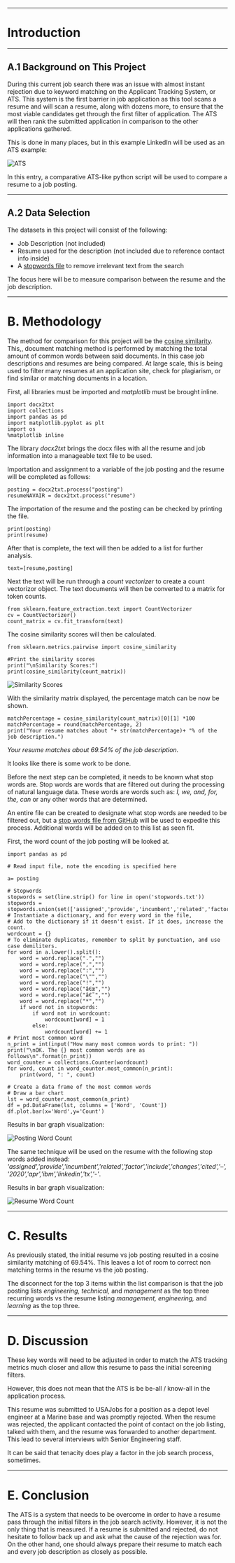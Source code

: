 -----

# Introduction

-----

## A.1 Background on This Project

During this current job search there was an issue with almost instant rejection due to keyword matching on the Applicant Tracking System, or ATS. This system is the first barrier in job application as this tool scans a resume and will scan a resume, along with dozens more, to ensure that the most viable candidates get through the first filter of application. The ATS will then rank the submitted application in comparison to the other applications gathered.

This is done in many places, but in this example LinkedIn will be used as an ATS example:

![ATS](https://raw.githubusercontent.com/jeff-mos-def/jeff-mos-def.github.io/master/assets/images/Resume%20Compare/ATS_Example.jpg)

In this entry, a comparative ATS-like python script will be used to compare a resume to a job posting.

-----

## A.2 Data Selection

The datasets in this project will consist of the following:

- Job Description (not included)
- Resume used for the description (not included due to reference contact info inside)
- A [stopwords file](https://gist.githubusercontent.com/larsyencken/1440509/raw/53273c6c202b35ef00194d06751d8ef630e53df2/stopwords.txt) to remove irrelevant text from the search

The focus here will be to measure comparison between the resume and the job description.

-----

# B. Methodology

The method for comparison for this project will be the [cosine similarity](https://scikit-learn.org/stable/modules/generated/sklearn.metrics.pairwise.cosine_similarity.html). This,, document matching method is performed by matching the total amount of common words between said documents. In this case job descriptions and resumes are being compared. At large scale, this is being used to filter many resumes at an application site, check for plagiarism, or find similar or matching documents in a location.

First, all libraries must be imported and *matplotlib* must be brought inline.

```
import docx2txt
import collections
import pandas as pd
import matplotlib.pyplot as plt
import os
%matplotlib inline
```

The library *docx2txt* brings the docx files with all the resume and job information into a manageable text file to be used.

Importation and assignment to a variable of the job posting and the resume will be completed as follows:

```
posting = docx2txt.process("posting")
resumeNAVAIR = docx2txt.process("resume")
```

The importation of the resume and the posting can be checked by printing the file.

```
print(posting)
print(resume)
```

After that is complete, the text will then be added to a list for further analysis.

```
text=[resume,posting]

```

Next the text will be run through a *count vectorizer* to create a count vectorizor object. The text documents will then be converted to a matrix for token counts.

```
from sklearn.feature_extraction.text import CountVectorizer
cv = CountVectorizer()
count_matrix = cv.fit_transform(text)
```

The cosine similarity scores will then be calculated.

```
from sklearn.metrics.pairwise import cosine_similarity

#Print the similarity scores
print("\nSimilarity Scores:")
print(cosine_similarity(count_matrix))
```

![Similarity Scores](https://raw.githubusercontent.com/jeff-mos-def/jeff-mos-def.github.io/master/assets/images/Resume%20Compare/CS_Scores.jpg)

With the similarity matrix displayed, the percentage match can be now be shown.

```
matchPercentage = cosine_similarity(count_matrix)[0][1] *100
matchPercentage = round(matchPercentage, 2)
print("Your resume matches about "+ str(matchPercentage)+ "% of the job description.")
```

*Your resume matches about 69.54% of the job description.*

It looks like there is some work to be done.

Before the next step can be completed, it needs to be known what stop words are. Stop words are words that are filtered out during the processing of natural language data. These words are words such as: *I, we, and, for, the, can* or any other words that are determined.

An entire file can be created to designate what stop words are needed to be filtered out, but a [stop words file from GitHub](https://gist.github.com/larsyencken/1440509) will be used to expedite this process. Additional words will be added on to this list as seen fit.

First, the word count of the job posting will be looked at.

```
import pandas as pd
```

```
# Read input file, note the encoding is specified here 

a= posting

# Stopwords
stopwords = set(line.strip() for line in open('stopwords.txt'))
stopwords = stopwords.union(set(['assigned','provide','incumbent','related','factor','include','changes','cited']))
# Instantiate a dictionary, and for every word in the file, 
# Add to the dictionary if it doesn't exist. If it does, increase the count.
wordcount = {}
# To eliminate duplicates, remember to split by punctuation, and use case demiliters.
for word in a.lower().split():
    word = word.replace(".","")
    word = word.replace(",","")
    word = word.replace(":","")
    word = word.replace("\"","")
    word = word.replace("!","")
    word = word.replace("â€œ","")
    word = word.replace("â€˜","")
    word = word.replace("*","")
    if word not in stopwords:
        if word not in wordcount:
            wordcount[word] = 1
        else:
            wordcount[word] += 1
# Print most common word
n_print = int(input("How many most common words to print: "))
print("\nOK. The {} most common words are as follows\n".format(n_print))
word_counter = collections.Counter(wordcount)
for word, count in word_counter.most_common(n_print):
    print(word, ": ", count)

# Create a data frame of the most common words 
# Draw a bar chart
lst = word_counter.most_common(n_print)
df = pd.DataFrame(lst, columns = ['Word', 'Count'])
df.plot.bar(x='Word',y='Count')
```

Results in bar graph visualization:

![Posting Word Count](https://raw.githubusercontent.com/jeff-mos-def/jeff-mos-def.github.io/master/assets/images/Resume%20Compare/Post_Count.jpg)

The same technique will be used on the resume with the following stop words added instead: *'assigned','provide','incumbent','related','factor','include','changes','cited','–','2020','apr','ibm','linkedin','tx','-'*.

Results in bar graph visualization:

![Resume Word Count](https://raw.githubusercontent.com/jeff-mos-def/jeff-mos-def.github.io/master/assets/images/Resume%20Compare/Resume_Count.jpg)

-----

# C. Results

As previously stated, the initial resume vs job posting resulted in a cosine similarity matching of 69.54%. This leaves a lot of room to correct non matching terms in the resume vs the job posting. 

The disconnect for the top 3 items within the list comparison is that the job posting lists *engineering, technical,* and *management* as the top three recurring words vs the resume listing *management, engineering,* and *learning* as the top three.

-----

# D. Discussion

These key words will need to be adjusted in order to match the ATS tracking metrics much closer and allow this resume to pass the initial screening filters.

However, this does not mean that the ATS is be be-all / know-all in the application process.

This resume was submitted to USAJobs for a position as a depot level engineer at a Marine base and was promptly rejected. When the resume was rejected, the applicant contacted the point of contact on the job listing, talked with them, and the resume was forwarded to another department. This lead to several interviews with Senior Engineering staff.

It can be said that tenacity does play a factor in the job search process, sometimes.

-----

# E. Conclusion

The ATS is a system that needs to be overcome in order to have a resume pass through the initial filters in the job search activity. However, it is not the only thing that is measured. If a resume is submitted and rejected, do not hesitate to follow back up and ask what the cause of the rejection was for. On the other hand, one should always prepare their resume to match each and every job description as closely as possible.

